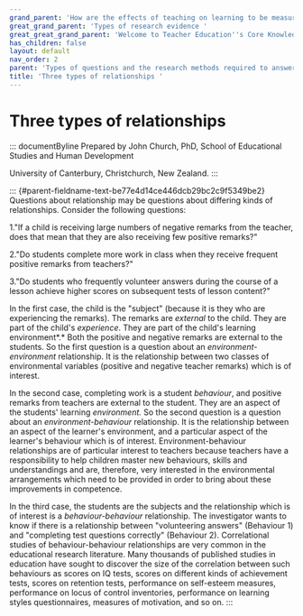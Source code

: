 ```yaml
---
grand_parent: 'How are the effects of teaching on learning to be measured? '
great_grand_parent: 'Types of research evidence '
great_great_grand_parent: 'Welcome to Teacher Education''s Core Knowledge and Skills.'
has_children: false
layout: default
nav_order: 2
parent: 'Types of questions and the research methods required to answer them '
title: 'Three types of relationships '
---
```

# Three types of relationships 


::: documentByline
Prepared by John Church, PhD, School of Educational Studies and Human
Development

University of Canterbury, Christchurch, New Zealand.
:::

::: {#parent-fieldname-text-be77e4d14ce446dcb29bc2c9f5349be2}
Questions about relationship may be questions about differing kinds of
relationships. Consider the following questions:

1."If a child is receiving large numbers of negative remarks from the
teacher, does that mean that they are also receiving few positive
remarks?"

2."Do students complete more work in class when they receive frequent
positive remarks from teachers?"

3."Do students who frequently volunteer answers during the course of a
lesson achieve higher scores on subsequent tests of lesson content?"

In the first case, the child is the "subject" (because it is they who
are experiencing the remarks). The remarks are *external* to the child.
They are part of the child's *experience*. They are part of the child's
learning environment*.* Both the positive and negative remarks are
external to the students. So the first question is a question about an
*environment-environment* relationship. It is the relationship between
two classes of environmental variables (positive and negative teacher
remarks) which is of interest.

In the second case, completing work is a student *behaviour*, and
positive remarks from teachers are external to the student. They are an
aspect of the students' learning *environment.* So the second question
is a question about an *environment-behaviour* relationship. It is the
relationship between an aspect of the learner\'s environment, and a
particular aspect of the learner\'s behaviour which is of interest.
Environment-behaviour relationships are of particular interest to
teachers because teachers have a responsibility to help children master
new behaviours, skills and understandings and are, therefore, very
interested in the environmental arrangements which need to be provided
in order to bring about these improvements in competence.

In the third case, the students are the subjects and the relationship
which is of interest is a *behaviour-behaviour* relationship. The
investigator wants to know if there is a relationship between
"volunteering answers" (Behaviour 1) and "completing test questions
correctly" (Behaviour 2). Correlational studies of behaviour-behaviour
relationships are very common in the educational research literature.
Many thousands of published studies in education have sought to discover
the size of the correlation between such behaviours as scores on IQ
tests, scores on different kinds of achievement tests, scores on
retention tests, performance on self-esteem measures, performance on
locus of control inventories, performance on learning styles
questionnaires, measures of motivation, and so on.
:::

